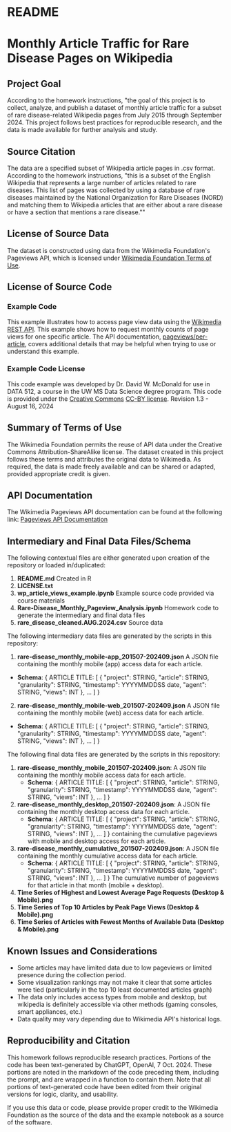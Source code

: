 # README

# Monthly Article Traffic for Rare Disease Pages on Wikipedia

## Project Goal

According to the homework instructions, "the goal of this project is to collect, analyze, and publish a dataset of monthly article traffic for a subset of rare disease-related Wikipedia pages from July 2015 through September 2024. This project follows best practices for reproducible research, and the data is made available for further analysis and study.

## Source Citation

The data are a specified subset of Wikipedia article pages in .csv format. According to the homework instructions, "this is a subset of the English Wikipedia that represents a large number of articles related to rare diseases. This list of pages was collected by using a database of rare diseases maintained by the National Organization for Rare Diseases (NORD) and matching them to Wikipedia articles that are either about a rare disease or have a section that mentions a rare disease.""

## License of Source Data

The dataset is constructed using data from the Wikimedia Foundation's Pageviews API, which is licensed under [Wikimedia Foundation Terms of Use](https://foundation.wikimedia.org/wiki/Terms_of_Use/en).

## License of Source Code

### Example Code

This example illustrates how to access page view data using the [Wikimedia REST API](https://www.mediawiki.org/wiki/Wikimedia_REST_API). This example shows how to request monthly counts of page views for one specific article. The API documentation, [pageviews/per-article](https://wikimedia.org/api/rest_v1/#/Pageviews%20data), covers additional details that may be helpful when trying to use or understand this example.

### Example Code License

This code example was developed by Dr. David W. McDonald for use in DATA 512, a course in the UW MS Data Science degree program. This code is provided under the [Creative Commons](https://creativecommons.org) [CC-BY license](https://creativecommons.org/licenses/by/4.0/). Revision 1.3 - August 16, 2024

## Summary of Terms of Use

The Wikimedia Foundation permits the reuse of API data under the Creative Commons Attribution-ShareAlike license. The dataset created in this project follows these terms and attributes the original data to Wikimedia. As required, the data is made freely available and can be shared or adapted, provided appropriate credit is given.

## API Documentation

The Wikimedia Pageviews API documentation can be found at the following link: [Pageviews API Documentation](https://wikitech.wikimedia.org/wiki/Analytics/AQS/Pageviews)

## Intermediary and Final Data Files/Schema

The following contextual files are either generated upon creation of the repository or loaded in/duplicated:

1.  **README.md** Created in R
2.  **LICENSE.txt**
3.  **wp_article_views_example.ipynb** Example source code provided via course materials
4.  **Rare-Disease_Monthly_Pageview_Analysis.ipynb** Homework code to generate the intermediary and final data files
5.  **rare_disease_cleaned.AUG.2024.csv** Source data

The following intermediary data files are generated by the scripts in this repository:

1.  **rare-disease_monthly_mobile-app_201507-202409.json** A JSON file containing the monthly mobile (app) access data for each article.

-   **Schema**: { ARTICLE TITLE: [ { "project": STRING, "article": STRING, "granularity": STRING, "timestamp": YYYYMMDDSS date, "agent": STRING, "views": INT }, ... ] }

2.  **rare-disease_monthly_mobile-web_201507-202409.json** A JSON file containing the monthly mobile (web) access data for each article.

-   **Schema**: { ARTICLE TITLE: [ { "project": STRING, "article": STRING, "granularity": STRING, "timestamp": YYYYMMDDSS date, "agent": STRING, "views": INT }, ... ] }

The following final data files are generated by the scripts in this repository:

1.  **rare-disease_monthly_mobile_201507-202409.json**: A JSON file containing the monthly mobile access data for each article.
    -   **Schema**: { ARTICLE TITLE: [ { "project": STRING, "article": STRING, "granularity": STRING, "timestamp": YYYYMMDDSS date, "agent": STRING, "views": INT }, ... ] }
2.  **rare-disease_monthly_desktop_201507-202409.json**: A JSON file containing the monthly desktop access data for each article.
    -   **Schema**: { ARTICLE TITLE: [ { "project": STRING, "article": STRING, "granularity": STRING, "timestamp": YYYYMMDDSS date, "agent": STRING, "views": INT }, ... ] } containing the cumulative pageviews with mobile and desktop access for each article.
3.  **rare-disease_monthly_cumulative_201507-202409.json**: A JSON file containing the monthly cumulative access data for each article.
    -   **Schema**: { ARTICLE TITLE: [ { "project": STRING, "article": STRING, "granularity": STRING, "timestamp": YYYYMMDDSS date, "agent": STRING, "views": INT }, ... ] } The cumulative number of pageviews for that article in that month (mobile + desktop).
4.  **Time Series of Highest and Lowest Average Page Requests (Desktop & Mobile).png**
5.  **Time Series of Top 10 Articles by Peak Page Views (Desktop & Mobile).png**
6.  **Time Series of Articles with Fewest Months of Available Data (Desktop & Mobile).png**

## Known Issues and Considerations

-   Some articles may have limited data due to low pageviews or limited presence during the collection period.
-   Some visualization rankings may not make it clear that some articles were tied (particularly in the top 10 least documented articles graph)
-   The data only includes access types from mobile and desktop, but wikipedia is definitely accessible via other methods (gaming consoles, smart appliances, etc.)
-   Data quality may vary depending due to Wikimedia API's historical logs.

## Reproducibility and Citation

This homework follows reproducible research practices. Portions of the code has been text-generated by ChatGPT, OpenAI, 7 Oct. 2024. These portions are noted in the markdown of the code preceding them, including the prompt, and are wrapped in a function to contain them. Note that all portions of text-generated code have been edited from their original versions for logic, clarity, and usability.

If you use this data or code, please provide proper credit to the Wikimedia Foundation as the source of the data and the example notebook as a source of the software.
